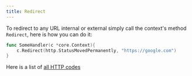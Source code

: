 ```yaml
---
title: Redirect
---
```


To redirect to any URL internal or external simply call the context's method `Redirect`, here is how you can do it:
```go
func SomeHandler(c *core.Context){
    c.Redirect(http.StatusMovedPermanently, "https://google.com")
}
```
Here is a list of [all HTTP codes](https://golang.org/src/net/http/status.go)
